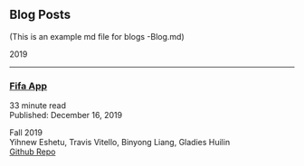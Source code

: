 ## Blog Posts

(This is an example md file for blogs -Blog.md)

2019
<hr />

### <a href="https://orcid.org/0000-0002-9891-5748" style="text-decoration: underline" target="_blank">Fifa App</a>
33 minute read\
Published: December 16, 2019

Fall 2019\
Yihnew Eshetu, Travis Vitello, Binyong Liang, Gladies Huilin\
<a href="https://orcid.org/0000-0002-9891-5748">Github Repo<a>